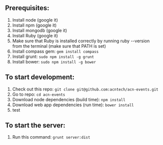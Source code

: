 ## Prerequisites:
1. Install node (google it)
1. Install npm (google it)
1. Install mongodb (google it)
1. Install Ruby (google it)
11. Make sure that Ruby is installed correctly by running ruby --version from the terminal (make sure that PATH is set)
1. Install compass gem: `gem install compass`
1. Install grunt: `sudo npm install -g grunt`
1. Install bower: `sudo npm install -g bower`

## To start development:
1. Check out this repo: `git clone git@github.com:acntech/acn-events.git`
1. Go to repo: `cd acn-events`
1. Download node dependencies (build time): `npm install`
1. Download web app dependencies (run time): `bower install`
1. test

## To start the server:
1. Run this command: `grunt server:dist`
